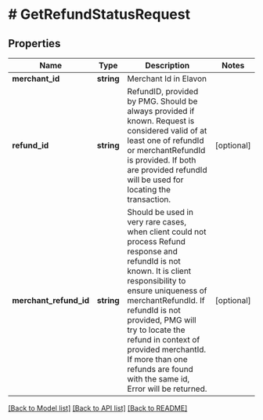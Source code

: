 # # GetRefundStatusRequest

## Properties

Name | Type | Description | Notes
------------ | ------------- | ------------- | -------------
**merchant_id** | **string** | Merchant Id in Elavon |
**refund_id** | **string** | RefundID, provided by PMG. Should be always provided if known. Request is considered valid of at least one of refundId or merchantRefundId is provided. If both are provided refundId will be used for locating the transaction. | [optional]
**merchant_refund_id** | **string** | Should be used in very rare cases, when client could not process Refund response and refundId is not known. It is client responsibility to ensure uniqueness of merchantRefundId. If refundId is not provided, PMG will try to locate the refund in context of provided merchantId. If more than one refunds are found with the same id, Error will be returned. | [optional]

[[Back to Model list]](../../README.md#models) [[Back to API list]](../../README.md#endpoints) [[Back to README]](../../README.md)

